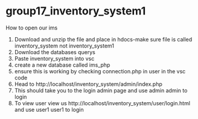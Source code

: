 # group17_inventory_system1

How to open our ims

1. Download and unzip the file and place in hdocs-make sure file is called inventory_system not inventory_system1
2. Download the databases querys
3. Paste inventory_system into vsc
4. create a new database called ims_php
5. ensure this is working by checking connection.php in user in the vsc code
6. Head to http://localhost/inventory_system/admin/index.php
7. This should take you to the login admin page and use admin admin to login
8. To view user view us http://localhost/inventory_system/user/login.html and use user1 user1 to login
